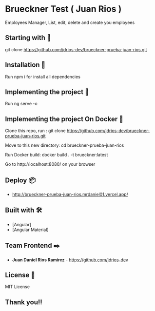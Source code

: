 # Brueckner Test ( Juan Rios )

Employees Manager, List, edit, delete and create you employees

## Starting with 🚀

git clone https://github.com/jdrios-dev/brueckner-prueba-juan-rios.git

## Installation 🔧

Run npm i for install all dependencies

## Implementing the project 🔧

Run ng serve -o

## Implementing the project On Docker 🔧

Clone this repo, run : git clone https://github.com/jdrios-dev/brueckner-prueba-juan-rios.git

Move to this new directory: cd brueckner-prueba-juan-rios

Run Docker build: docker build . -t brueckner:latest

Go to http://localhost:8080/ on your browser

## Deploy 📦

* http://brueckner-prueba-juan-rios.mrdaniel01.vercel.app/

## Built with 🛠️

* [Angular]
* [Angular Material]

## Team Frontend ✒️

* **Juan Daniel Rios Ramirez** - <https://github.com/jdrios-dev>

## License 📄

MIT License

## Thank you!! 
